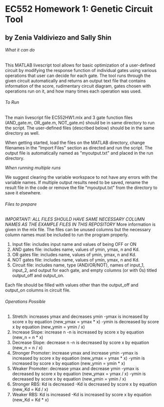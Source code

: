 # EC552 Homework 1: Genetic Circuit Tool 
## by Zenia Valdiviezo and Sally Shin

###### What it can do
This MATLAB livescript tool allows for basic optimization of a user-defined circuit by modifying the response function of individual gates using various operations that user can decide for each gate. The tool runs through the given circuit automatically and returns an output text file that contains information of the score, rudimentary circuit diagram, gates chosen with operations run on it, and how many times each operation was used. 

###### To Run
The main livescript file EC552HW1.mlx and 3 gate function files (AND_gate.m, OR_gate.m, NOT_gate.m) should be in same directory to run the script. The user-defined files (described below) should be in the same directory as well. 

When getting started, load the files on the MATLAB directory, change filenames in the "Import Files" section as directed and run the script. 
The output file is automatically named as "myoutput.txt" and placed in the run directory. 

*When running multiple runs*

We suggest clearing the variable workspace to not have any errors with the variable names. 
If multiple output results need to be saved, rename the result file in the code or remove the file "myoutput.txt" from the directory to save it elsewhere.

###### Files to prepare
*IMPORTANT: ALL FILES SHOULD HAVE SAME NECESSARY COLUMN NAMES AS THE EXAMPLE FILES IN THIS REPOSITORY*
More information is given in the mlx file. The files can be unused columns but the necessary column names must be included to run the program properly.

1. Input file: includes input name and values of being OFF or ON
2. AND gates file: includes name, values of ymin, ymax, n and Kd. 
3. OR gates file: includes name, values of ymin, ymax, n and Kd. 
4. NOT gates file: includes name, values of ymin, ymax, n and Kd. 
5. Circuit file: includes name, type (AND/OR/NOT), names of input_1, input_2, and output for each gate, and empty columns (or with 0s) titled output_off and output_on.

Each file should be filled with values other than the output_off and output_on columns in circuit file. 

###### Operations Possible
1. Stretch: increases ymax and decreases ymin
  -ymax is increased by score x by equation (new_ymax = ymax * x)
  -ymin is decreased by score x by equation (new_ymin = ymin / x)
2. Increase Slope: increase n
  -n is increased by score x by equation (new_n = n * x)
3. Decrease Slope: decrease n
  -n is decreased by score x by equation (new_n = n / x)
4. Stronger Promoter: increase ymax and increase ymin
  -ymax is increased by score x by equation (new_ymax = ymax * x)
  -ymin is increased by score x by equation (new_ymin = ymin * x)
5. Weaker Promoter: decrease ymax and decrease ymin
  -ymax is decreased by score x by equation (new_ymax = ymax / x)
  -ymin is decreased by score x by equation (new_ymin = ymin / x)
6. Stronger RBS: Kd is decreased
  -Kd is decreased by score x by equation (new_Kd = Kd / x)
7. Weaker RBS: Kd is increased
  -Kd is increased by score x by equation (new_Kd = Kd * x)


